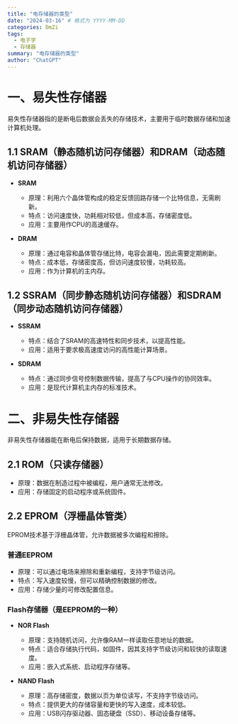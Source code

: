 ```yaml
---
title: "电存储器的类型"
date: "2024-03-16" # 格式为 YYYY-MM-DD
categories: DmZi
tags:
  - 电子学
  - 存储器
summary: "电存储器的类型"
author: "ChatGPT"
---
```


# 一、易失性存储器

易失性存储器指的是断电后数据会丢失的存储技术，主要用于临时数据存储和加速计算机处理。

## 1.1 SRAM（静态随机访问存储器）和DRAM（动态随机访问存储器）

- **SRAM**
  - 原理：利用六个晶体管构成的稳定反馈回路存储一个比特信息，无需刷新。
  - 特点：访问速度快，功耗相对较低，但成本高，存储密度低。
  - 应用：主要用作CPU的高速缓存。

- **DRAM**
  - 原理：通过电容和晶体管存储比特，电容会漏电，因此需要定期刷新。
  - 特点：成本低，存储密度高，但访问速度较慢，功耗较高。
  - 应用：作为计算机的主内存。

## 1.2 SSRAM（同步静态随机访问存储器）和SDRAM（同步动态随机访问存储器）

- **SSRAM**
  - 特点：结合了SRAM的高速特性和同步技术，以提高性能。
  - 应用：适用于要求极高速度访问的高性能计算场景。

- **SDRAM**
  - 特点：通过同步信号控制数据传输，提高了与CPU操作的协同效率。
  - 应用：是现代计算机主内存的标准技术。

# 二、非易失性存储器

非易失性存储器能在断电后保持数据，适用于长期数据存储。

## 2.1 ROM（只读存储器）

- 原理：数据在制造过程中被编程，用户通常无法修改。
- 应用：存储固定的启动程序或系统固件。

## 2.2 EPROM（浮栅晶体管类）

EPROM技术基于浮栅晶体管，允许数据被多次编程和擦除。

### 普通EEPROM
- 原理：可以通过电场来擦除和重新编程，支持字节级访问。
- 特点：写入速度较慢，但可以精确控制数据的修改。
- 应用：存储少量的可修改配置信息。

### Flash存储器（是EEPROM的一种）
- **NOR Flash**
  - 原理：支持随机访问，允许像RAM一样读取任意地址的数据。
  - 特点：适合存储执行代码，如固件，因其支持字节级访问和较快的读取速度。
  - 应用：嵌入式系统、启动程序存储等。

- **NAND Flash**
  - 原理：高存储密度，数据以页为单位读写，不支持字节级访问。
  - 特点：提供更大的存储容量和更快的写入速度，成本较低。
  - 应用：USB闪存驱动器、固态硬盘（SSD）、移动设备存储等。
